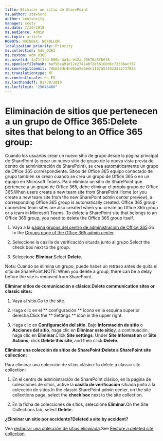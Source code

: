 ```yaml
---
title: Eliminar un sitio de SharePoint
ms.author: stevhord
author: bentoncity
manager: scotv
ms.date: 7/30/2018
ms.audience: Admin
ms.topic: article
ROBOTS: NOINDEX, NOFOLLOW
localization_priority: Priority
ms.collection: Adm_O365
ms.custom: Adm_O365
ms.assetid: 4a71f3cd-000a-4a1a-b42a-15b70a8fb6f8
ms.openlocfilehash: baf55ea91d12e274140f2e56160d6c73336ac707
ms.sourcegitcommit: 7db628dc4bd6aa5e3edc1197a53402332273f885
ms.translationtype: MT
ms.contentlocale: es-ES
ms.lasthandoff: 01/30/2019
ms.locfileid: "29646400"
---
```

# <a name="delete-sites-that-belong-to-an-office-365-group"></a><span data-ttu-id="c67dc-102">Eliminación de sitios que pertenecen a un grupo de Office 365:</span><span class="sxs-lookup"><span data-stu-id="c67dc-102">Delete sites that belong to an Office 365 group:</span></span>

<span data-ttu-id="c67dc-p101">Cuando los usuarios crear un nuevo sitio de grupo desde la página principal de SharePoint (o crear un nuevo sitio de grupo de la nueva vista previa de centro de administración de SharePoint), se crea automáticamente un grupo de Office 365 correspondiente. Sitios de Office 365 equipo conectado de grupo también se crean cuando se crea un grupo de Office 365 o en un equipo en Microsoft Teams. Para eliminar un sitio de SharePoint que pertenece a un grupo de Office 365, debe eliminar el propio grupo de Office 365.</span><span class="sxs-lookup"><span data-stu-id="c67dc-p101">When users create a new team site from SharePoint Home (or you create a new team site from the new SharePoint admin center preview), a corresponding Office 365 group is automatically created. Office 365 group-connected team sites are also created when you create an Office 365 group or a team in Microsoft Teams. To delete a SharePoint site that belongs to an Office 365 group, you need to delete the Office 365 group itself.</span></span> 
  
1. <span data-ttu-id="c67dc-106">Vaya a la [página grupos del centro de administración de Office 365](https://portal.office.com/adminportal/home#/groups).</span><span class="sxs-lookup"><span data-stu-id="c67dc-106">Go to the [Groups page of the Office 365 admin center](https://portal.office.com/adminportal/home#/groups).</span></span>
    
2. <span data-ttu-id="c67dc-107">Seleccione la casilla de verificación situada junto al grupo.</span><span class="sxs-lookup"><span data-stu-id="c67dc-107">Select the check box next to the group.</span></span>
    
3. <span data-ttu-id="c67dc-108">Seleccione **Eliminar**.</span><span class="sxs-lookup"><span data-stu-id="c67dc-108">Select **Delete**.</span></span>
    
<span data-ttu-id="c67dc-109">Nota: Cuando se elimina un grupo, puede haber un retraso antes de quita el sitio de SharePoint.</span><span class="sxs-lookup"><span data-stu-id="c67dc-109">NOTE: When you delete a group, there can be a delay before the site is removed from SharePoint.</span></span>
  
<span data-ttu-id="c67dc-110">**Eliminar sitios de comunicación o clásico:**</span><span class="sxs-lookup"><span data-stu-id="c67dc-110">**Delete communication sites or classic sites:**</span></span>

1. <span data-ttu-id="c67dc-111">Vaya al sitio.</span><span class="sxs-lookup"><span data-stu-id="c67dc-111">Go to the site.</span></span>
  
2. <span data-ttu-id="c67dc-112">Haga clic en el \*\* configuración \*\* icono en la esquina superior derecha.</span><span class="sxs-lookup"><span data-stu-id="c67dc-112">Click the \*\* Settings \*\* icon in the upper right.</span></span> 
  
3. <span data-ttu-id="c67dc-p102">Haga clic en **Configuración del sitio**. Bajo **Información de sitio** o **Acciones del sitio**, haga clic en **Eliminar este sitio**y, a continuación, haga clic en **Eliminar**.</span><span class="sxs-lookup"><span data-stu-id="c67dc-p102">Click **Site settings**. Under **Site Information** or **Site Actions**, click **Delete this site**, and then click **Delete**.</span></span>
  
<span data-ttu-id="c67dc-115">**Eliminar una colección de sitios de SharePoint:**</span><span class="sxs-lookup"><span data-stu-id="c67dc-115">**Delete a SharePoint site collection:**</span></span>

<span data-ttu-id="c67dc-116">Para eliminar una colección de sitios clásico:</span><span class="sxs-lookup"><span data-stu-id="c67dc-116">To delete a classic site collection:</span></span>
  
1. <span data-ttu-id="c67dc-117">En el centro de administración de SharePoint clásico, en la página de colecciones de sitios, active la **casilla de verificación** situada junto a la colección de sitios.</span><span class="sxs-lookup"><span data-stu-id="c67dc-117">In the classic SharePoint admin center, on the site collections page, select the **check box** next to the site collection.</span></span> 
    
2. <span data-ttu-id="c67dc-118">En la ficha de colecciones de sitios, seleccione **Eliminar.**</span><span class="sxs-lookup"><span data-stu-id="c67dc-118">On the Site Collections tab, select **Delete.**</span></span>
    
<span data-ttu-id="c67dc-119">**¿Eliminar un sitio por accidente?**</span><span class="sxs-lookup"><span data-stu-id="c67dc-119">**Deleted a site by accident?**</span></span>

<span data-ttu-id="c67dc-120">Vea [restaurar una colección de sitios eliminada](https://go.microsoft.com/fwlink/?linkid=867660).</span><span class="sxs-lookup"><span data-stu-id="c67dc-120">See [Restore a deleted site collection](https://go.microsoft.com/fwlink/?linkid=867660).</span></span>
  

